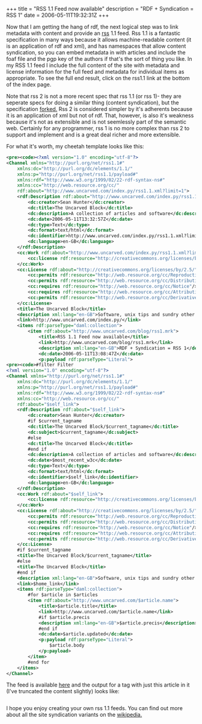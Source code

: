 +++
title = "RSS 1.1 Feed now available"
description = "RDF + Syndication = RSS 1"
date = 2006-05-11T19:32:31Z
+++


Now that I am getting the hang of rdf, the next logical step was to
link metadata with content and provide an [rss][5] 1.1 feed. Rss 1.1 is a
fantastic specification in many ways because it allows machine-readable
content (it is an application of rdf and xml), and has namespaces that
allow content syndication, so you can embed metadata in with articles
and include the foaf file and the pgp key of the authors if that's the
sort of thing you like. In my RSS 1.1 feed I include the full content
of the site with metadata and license information for the full feed and
metadata for individual items as appropriate. To see the full end
result, click on the rss1.1 link at the bottom of the index page.

Note that rss 2 is not a more recent spec that rss 1.1 (or rss 1)- they
are seperate specs for doing a similar thing (content syndication), but
the specification [forked.][6] Rss 2 is considered simpler by it's
adherents because it is an application of xml but not of rdf. That,
however, is also it's weakness because it's not as extensible and is
not seemlessly part of the semantic web. Certainly for any programmer,
rss 1 is no more complex than rss 2 to support and implement and is a
great deal richer and more extensible.

For what it's worth, my cheetah template looks like this:
```xml
<pre><code><?xml version="1.0" encoding="utf-8"?>
<Channel xmlns="http://purl.org/net/rss1.1#"
    xmlns:dc="http://purl.org/dc/elements/1.1/"
    xmlns:p="http://purl.org/net/rss1.1/payload#"
    xmlns:rdf="http://www.w3.org/1999/02/22-rdf-syntax-ns#"
    xmlns:cc="http://web.resource.org/cc/"
    rdf:about="http://www.uncarved.com/index.py/rss1.1.xml?limit=1">
    <rdf:Description rdf:about="http://www.uncarved.com/index.py/rss1.1.xml?limit=1">
        <dc:creator>Sean Hunter</dc:creator>
        <dc:title>The Uncarved Block</dc:title>
        <dc:description>A collection of articles and software</dc:description>
        <dc:date>2006-05-11T13:32:57Z</dc:date>
        <dc:type>Text</dc:type>
        <dc:format>text/html</dc:format>
        <dc:identifier>http://www.uncarved.com/index.py/rss1.1.xml?limit=1</dc:identifier>
        <dc:language>en-GB</dc:language>
    </rdf:Description>
    <cc:Work rdf:about="http://www.uncarved.com/index.py/rss1.1.xml?limit=1">
        <cc:license rdf:resource="http://creativecommons.org/licenses/by/2.5/" />
    </cc:Work>
    <cc:License rdf:about="http://creativecommons.org/licenses/by/2.5/">
        <cc:permits rdf:resource="http://web.resource.org/cc/Reproduction"/>
        <cc:permits rdf:resource="http://web.resource.org/cc/Distribution"/>
        <cc:requires rdf:resource="http://web.resource.org/cc/Notice"/>
        <cc:requires rdf:resource="http://web.resource.org/cc/Attribution"/>
        <cc:permits rdf:resource="http://web.resource.org/cc/DerivativeWorks"/>
    </cc:License>
    <title>The Uncarved Block</title>
    <description xml:lang="en-GB">Software, unix tips and sundry other things</description>
    <link>http://www.uncarved.com/index.py/</link>
    <items rdf:parseType="daml:collection">
        <item rdf:about="http://www.uncarved.com/blog/rss1.mrk">
            <title>RSS 1.1 Feed now available</title>
            <link>http://www.uncarved.com/blog/rss1.mrk</link>
            <description xml:lang="en-GB">RDF + Syndication = RSS 1</description>
            <dc:date>2006-05-11T13:08:47Z</dc:date>
            <p:payload rdf:parseType="Literal">
<pre><code>#filter Filter
<?xml version="1.0" encoding="utf-8"?>
<Channel xmlns="http://purl.org/net/rss1.1#"
    xmlns:dc="http://purl.org/dc/elements/1.1/"
    xmlns:p="http://purl.org/net/rss1.1/payload#"
    xmlns:rdf="http://www.w3.org/1999/02/22-rdf-syntax-ns#"
    xmlns:cc="http://web.resource.org/cc/"
    rdf:about="$self_link">
    <rdf:Description rdf:about="$self_link">
        <dc:creator>Sean Hunter</dc:creator>
        #if $current_tagname
        <dc:title>The Uncarved Block/$current_tagname</dc:title>
        <dc:subject>$current_tagname</dc:subject>
        #else
        <dc:title>The Uncarved Block</dc:title>
        #end if
        <dc:description>A collection of articles and software</dc:description>
        <dc:date>$most_recent_w3c</dc:date>
        <dc:type>Text</dc:type>
        <dc:format>text/html</dc:format>
        <dc:identifier>$self_link</dc:identifier>
        <dc:language>en-GB</dc:language>
    </rdf:Description>
    <cc:Work rdf:about="$self_link">
        <cc:license rdf:resource="http://creativecommons.org/licenses/by/2.5/" />
    </cc:Work>
    <cc:License rdf:about="http://creativecommons.org/licenses/by/2.5/">
        <cc:permits rdf:resource="http://web.resource.org/cc/Reproduction"/>
        <cc:permits rdf:resource="http://web.resource.org/cc/Distribution"/>
        <cc:requires rdf:resource="http://web.resource.org/cc/Notice"/>
        <cc:requires rdf:resource="http://web.resource.org/cc/Attribution"/>
        <cc:permits rdf:resource="http://web.resource.org/cc/DerivativeWorks"/>
    </cc:License>
    #if $current_tagname
    <title>The Uncarved Block/$current_tagname</title>
    #else
    <title>The Uncarved Block</title>
    #end if
    <description xml:lang="en-GB">Software, unix tips and sundry other things</description>
    <link>$home_link</link>
    <items rdf:parseType="daml:collection">
        #for $article in $articles
        <item rdf:about="http://www.uncarved.com/$article.name">
            <title>$article.title</title>
            <link>http://www.uncarved.com/$article.name</link>
            #if $article.precis
            <description xml:lang="en-GB">$article.precis</description>
            #end if
            <dc:date>$article.updated</dc:date>
            <p:payload rdf:parseType="Literal">
                $article.body
            </p:payload>
        </item>
        #end for
    </items>
</Channel>
```

The feed is available [here][7] and the output for a tag with just this
article in it (I've truncated the content slightly) looks like:
```
```
I hope you enjoy creating your own rss 1.1 feeds. You can find out more
about all the site syndication variants on the [wikipedia.][8]

[1]: http://www.uncarved.com/articles/rss1
[2]: http://www.uncarved.com/
[3]: http://www.uncarved.com/articles/contact
[4]: http://www.uncarved.com/login/
[5]: http://inamidst.com/rss1.1/
[6]: http://diveintomark.org/archives/2002/09/06/history_of_the_rss_fork
[7]: http://www.uncarved.com/rss1.1.xml
[8]: http://en.wikipedia.org/wiki/RSS_(file_format)
[9]: http://www.uncarved.com/tags/computers
[11]: http://creativecommons.org/licenses/by-sa/4.0/
